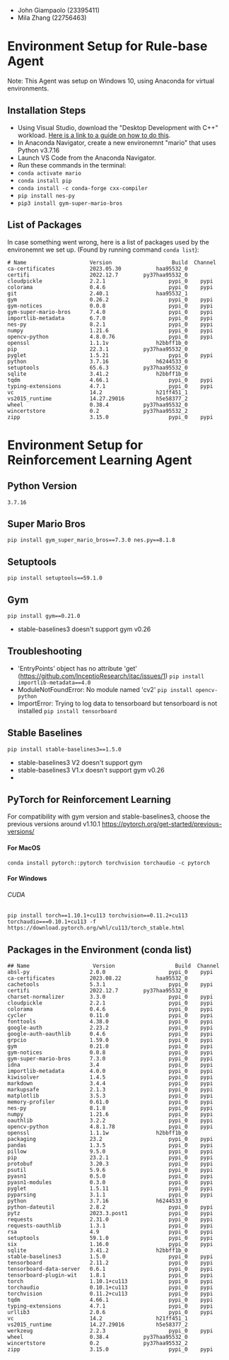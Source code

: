 -   John Giampaolo (23395411)
-   Mila Zhang (22756463)

# Environment Setup for Rule-base Agent

Note: This Agent was setup on Windows 10, using Anaconda for virtual environments.

## Installation Steps

-   Using Visual Studio, download the "Desktop Development with C++" workload. [Here is a link to a guide on how to do this](https://learn.microsoft.com/en-us/visualstudio/install/modify-visual-studio?view=vs-2022).
-   In Anaconda Navigator, create a new environemnt "mario" that uses Python v3.7.16
-   Launch VS Code from the Anaconda Navigator.
-   Run these commands in the terminal:
-   `conda activate mario`
-   `conda install pip`
-   `conda install -c conda-forge cxx-compiler`
-   `pip install nes-py`
-   `pip3 install gym-super-mario-bros`

## List of Packages

In case something went wrong, here is a list of packages used by the environemnt we set up. (Found by running command `conda list`):

```
# Name                    Version                   Build  Channel
ca-certificates           2023.05.30           haa95532_0
certifi                   2022.12.7        py37haa95532_0
cloudpickle               2.2.1                    pypi_0    pypi
colorama                  0.4.6                    pypi_0    pypi
git                       2.40.1               haa95532_1
gym                       0.26.2                   pypi_0    pypi
gym-notices               0.0.8                    pypi_0    pypi
gym-super-mario-bros      7.4.0                    pypi_0    pypi
importlib-metadata        6.7.0                    pypi_0    pypi
nes-py                    8.2.1                    pypi_0    pypi
numpy                     1.21.6                   pypi_0    pypi
opencv-python             4.8.0.76                 pypi_0    pypi
openssl                   1.1.1v               h2bbff1b_0
pip                       22.3.1           py37haa95532_0
pyglet                    1.5.21                   pypi_0    pypi
python                    3.7.16               h6244533_0
setuptools                65.6.3           py37haa95532_0
sqlite                    3.41.2               h2bbff1b_0
tqdm                      4.66.1                   pypi_0    pypi
typing-extensions         4.7.1                    pypi_0    pypi
vc                        14.2                 h21ff451_1
vs2015_runtime            14.27.29016          h5e58377_2
wheel                     0.38.4           py37haa95532_0
wincertstore              0.2              py37haa95532_2
zipp                      3.15.0                   pypi_0    pypi
```

# Environment Setup for Reinforcement Learning Agent

## Python Version

`3.7.16`

## Super Mario Bros

`pip install gym_super_mario_bros==7.3.0 nes.py==8.1.8`

## Setuptools

`pip install setuptools==59.1.0`

## Gym

`pip install gym==0.21.0`

-   stable-baselines3 doesn't support gym v0.26

## Troubleshooting

-   'EntryPoints' object has no attribute 'get' (https://github.com/InceptioResearch/itac/issues/1)
    `pip install importlib-metadata==4.0`
-   ModuleNotFoundError: No module named 'cv2'
    `pip install opencv-python`
-   ImportError: Trying to log data to tensorboard but tensorboard is not installed
    `pip install tensorboard`

## Stable Baselines

`pip install stable-baselines3==1.5.0`

-   stable-baselines3 V2 doesn't support gym
-   stable-baselines3 V1.x doesn't support gym v0.26
-

## PyTorch for Reinforcement Learning

For compatibility with gym version and stable-baselines3, choose the previous versions around v1.10.1
https://pytorch.org/get-started/previous-versions/

#### For MacOS

`conda install pytorch::pytorch torchvision torchaudio -c pytorch`

#### For Windows

###### CUDA

`pip install torch==1.10.1+cu113 torchvision==0.11.2+cu113 torchaudio===0.10.1+cu113 -f https://download.pytorch.org/whl/cu113/torch_stable.html`

## Packages in the Environment (conda list)

```
## Name                    Version                   Build  Channel
absl-py                   2.0.0                    pypi_0    pypi
ca-certificates           2023.08.22           haa95532_0
cachetools                5.3.1                    pypi_0    pypi
certifi                   2022.12.7        py37haa95532_0
charset-normalizer        3.3.0                    pypi_0    pypi
cloudpickle               2.2.1                    pypi_0    pypi
colorama                  0.4.6                    pypi_0    pypi
cycler                    0.11.0                   pypi_0    pypi
fonttools                 4.38.0                   pypi_0    pypi
google-auth               2.23.2                   pypi_0    pypi
google-auth-oauthlib      0.4.6                    pypi_0    pypi
grpcio                    1.59.0                   pypi_0    pypi
gym                       0.21.0                   pypi_0    pypi
gym-notices               0.0.8                    pypi_0    pypi
gym-super-mario-bros      7.3.0                    pypi_0    pypi
idna                      3.4                      pypi_0    pypi
importlib-metadata        4.0.0                    pypi_0    pypi
kiwisolver                1.4.5                    pypi_0    pypi
markdown                  3.4.4                    pypi_0    pypi
markupsafe                2.1.3                    pypi_0    pypi
matplotlib                3.5.3                    pypi_0    pypi
memory-profiler           0.61.0                   pypi_0    pypi
nes-py                    8.1.8                    pypi_0    pypi
numpy                     1.21.6                   pypi_0    pypi
oauthlib                  3.2.2                    pypi_0    pypi
opencv-python             4.8.1.78                 pypi_0    pypi
openssl                   1.1.1w               h2bbff1b_0
packaging                 23.2                     pypi_0    pypi
pandas                    1.3.5                    pypi_0    pypi
pillow                    9.5.0                    pypi_0    pypi
pip                       23.2.1                   pypi_0    pypi
protobuf                  3.20.3                   pypi_0    pypi
psutil                    5.9.6                    pypi_0    pypi
pyasn1                    0.5.0                    pypi_0    pypi
pyasn1-modules            0.3.0                    pypi_0    pypi
pyglet                    1.5.11                   pypi_0    pypi
pyparsing                 3.1.1                    pypi_0    pypi
python                    3.7.16               h6244533_0
python-dateutil           2.8.2                    pypi_0    pypi
pytz                      2023.3.post1             pypi_0    pypi
requests                  2.31.0                   pypi_0    pypi
requests-oauthlib         1.3.1                    pypi_0    pypi
rsa                       4.9                      pypi_0    pypi
setuptools                59.1.0                   pypi_0    pypi
six                       1.16.0                   pypi_0    pypi
sqlite                    3.41.2               h2bbff1b_0
stable-baselines3         1.5.0                    pypi_0    pypi
tensorboard               2.11.2                   pypi_0    pypi
tensorboard-data-server   0.6.1                    pypi_0    pypi
tensorboard-plugin-wit    1.8.1                    pypi_0    pypi
torch                     1.10.1+cu113             pypi_0    pypi
torchaudio                0.10.1+cu113             pypi_0    pypi
torchvision               0.11.2+cu113             pypi_0    pypi
tqdm                      4.66.1                   pypi_0    pypi
typing-extensions         4.7.1                    pypi_0    pypi
urllib3                   2.0.6                    pypi_0    pypi
vc                        14.2                 h21ff451_1
vs2015_runtime            14.27.29016          h5e58377_2
werkzeug                  2.2.3                    pypi_0    pypi
wheel                     0.38.4           py37haa95532_0
wincertstore              0.2              py37haa95532_2
zipp                      3.15.0                   pypi_0    pypi
```
